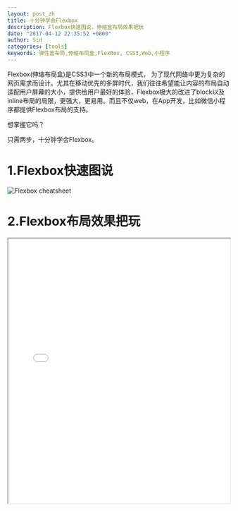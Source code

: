 ```yaml
---
layout: post_zh
title: 十分钟学会Flexbox
description: Flexbox快速图说，伸缩盒布局效果把玩
date: "2017-04-12 22:35:52 +0800"
author: Sid
categories: [tools]
keywords: 弹性盒布局,伸缩布局盒,FlexBox, CSS3,Web,小程序
---
```


Flexbox(伸缩布局盒)是CSS3中一个新的布局模式，
为了现代网络中更为复杂的网页需求而设计。尤其在移动优先的多屏时代，我们往往希望能让内容的布局自动适配用户屏幕的大小，提供给用户最好的体验，Flexbox极大的改进了block以及inline布局的局限，更强大，更易用。而且不仅web，在App开发，比如微信小程序都提供Flexbox布局的支持。



想掌握它吗？

只需两步，十分钟学会Flexbox。


# 1.Flexbox快速图说
![Flexbox cheatsheet](/resources/flexbox/flexboxsheet.jpg)

# 2.Flexbox布局效果把玩
<iframe src="/resources/flexbox/flexbox-playground/index.html" width="100%" height="600px"></iframe>